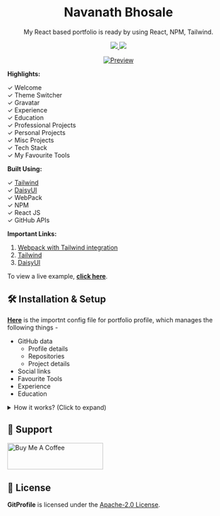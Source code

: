 <h1 align="center"> Navanath Bhosale </h1>
<p align="center">My React based portfolio is ready by using React, NPM, Tailwind.</p>

<p align="center">
  <a href="https://github.com/imnavanath/imnavanath.github.io/blob/main/LICENSE">
    <img src="https://img.shields.io/github/license/imnavanath/imnavanath.github.io"/>
  </a>
  <a href="https://twitter.com/intent/tweet?text=Check%20out%20the%20portfolio%20builder.%20Create%20an%20automatic%20portfolio%20based%20on%20GitHub%20profile.&url=https://github.com/imnavanath/imnavanath.github.io&hashtags=portfolio,javascript,tailwind,webdev,developer">
    <img src="https://img.shields.io/twitter/url?style=social&url=https%3A%2F%2Fgithub.com%2Fimnavanath%2Fimnavanath.github.io"/>
  </a>
</p>

<p align="center">
  <a href="https://imnavanath.github.io/">
      <img src="https://github.com/imnavanath/imnavanath.github.io/tree/main/assets/Portfolio-preview.gif" alt="Preview"/>
  </a>
</p>

**Highlights:**

✓ Welcome  
✓ Theme Switcher  
✓ Gravatar  
✓ Experience  
✓ Education  
✓ Professional Projects  
✓ Personal Projects  
✓ Misc Projects  
✓ Tech Stack  
✓ My Favourite Tools  

**Built Using:**

✓ [Tailwind](https://tailwindui.com/)  
✓ [DaisyUI](https://daisyui.com/)  
✓ WebPack  
✓ NPM  
✓ React JS  
✓ GitHub APIs  

**Important Links:**

1. [Webpack with Tailwind integration](https://blog.logrocket.com/webpack-from-scratch-for-tailwind-css-with-react/)
2. [Tailwind](https://tailwindui.com/)  
3. [DaisyUI](https://daisyui.com/)  

To view a live example, **[click here](https://imnavanath.github.io/)**.

## 🛠 Installation & Setup

**[Here](https://github.com/imnavanath/imnavanath.github.io/blob/main/src/profile.config.js)** is the importnt config file for portfolio profile, which manages the following things - 

- GitHub data
  - Profile details
  - Repositories
  - Project details
- Social links
- Favourite Tools
- Experience
- Education

<details> 
  <summary>How it works? (Click to expand)</summary>

  <br/>

  Follow the following instructions to execute the portfolio on your local setup.

  1. Clone the repo using the command - ``` git clone https://github.com/imnavanath/imnavanath.github.io.git ```
  2. Install required node modules - ``` npm install ``` Before this make your system has Node installed & configured like [this](https://www.freecodecamp.org/news/how-to-install-node-js-and-npm-on-windows-2/).
  3. Execute next command - ``` npm start ```
  4. That's it! Open this [localhost link](http://localhost:3000/) in borwser.
</details>

## 💖 Support

<a href="https://www.buymeacoffee.com/navanathbhosale" target="_blank">
  <img src="https://github.com/imnavanath/imnavanath.github.io/tree/main/assets/bmc.png" alt="Buy Me A Coffee" style="height: 60px !important;width: 217px !important;" >
</a>

## 📄 License

**GitProfile** is licensed under the [Apache-2.0 License](https://github.com/imnavanath/imnavanath.github.io/blob/main/LICENSE).
